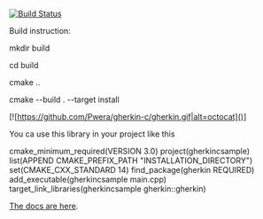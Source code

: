 [![Build Status](https://travis-ci.org/cucumber/gherkin-c.svg?branch=master)](https://travis-ci.org/cucumber/gherkin-c)

Build instruction:

mkdir build

cd build

cmake ..

cmake --build . --target install

[![https://github.com/Pwera/gherkin-c/gherkin.gif|alt=octocat]()]

You ca use this library in your project like this

cmake_minimum_required(VERSION 3.0)
project(gherkincsample)
list(APPEND CMAKE_PREFIX_PATH "INSTALLATION_DIRECTORY")
set(CMAKE_CXX_STANDARD 14)
find_package(gherkin REQUIRED)
add_executable(gherkincsample main.cpp)
target_link_libraries(gherkincsample gherkin::gherkin)


[The docs are here](http://docs.cucumber.io/gherkin/).

